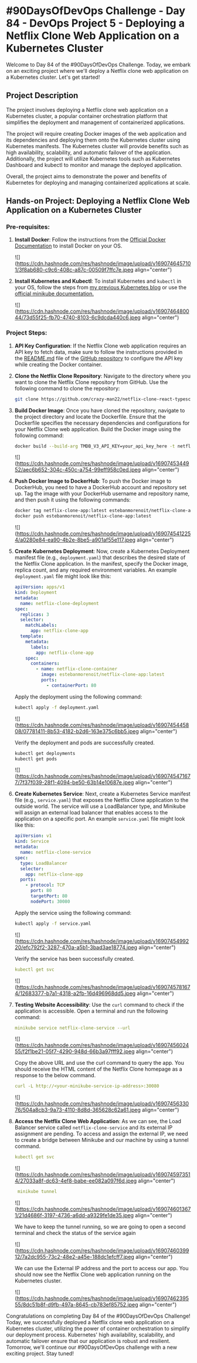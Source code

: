 # #90DaysOfDevOps Challenge - Day 84 - DevOps Project 5 - Deploying a Netflix Clone Web Application on a Kubernetes Cluster

Welcome to Day 84 of the #90DaysOfDevOps Challenge. Today, we embark on an exciting project where we'll deploy a Netflix clone web application on a Kubernetes cluster. Let's get started!

## Project Description

The project involves deploying a Netflix clone web application on a Kubernetes cluster, a popular container orchestration platform that simplifies the deployment and management of containerized applications.

The project will require creating Docker images of the web application and its dependencies and deploying them onto the Kubernetes cluster using Kubernetes manifests. The Kubernetes cluster will provide benefits such as high availability, scalability, and automatic failover of the application. Additionally, the project will utilize Kubernetes tools such as Kubernetes Dashboard and kubectl to monitor and manage the deployed application.

Overall, the project aims to demonstrate the power and benefits of Kubernetes for deploying and managing containerized applications at scale.

## Hands-on Project: Deploying a Netflix Clone Web Application on a Kubernetes Cluster

### Pre-requisites:

1. **Install Docker**: Follow the instructions from the [Official Docker Documentation](https://docs.docker.com/engine/install/) to install Docker on your OS.
    
    ![](https://cdn.hashnode.com/res/hashnode/image/upload/v1690746457101/3f8ab680-c9c6-408c-a87c-00509f7ffc7e.jpeg align="center")
    
2. **Install Kubernetes and Kubectl**: To install Kubernetes and `kubectl` in your OS, follow the steps from [my previous Kubernetes blog](https://blog.estebanmoreno.link/90daysofdevops-challenge-day-31-launching-your-first-kubernetes-cluster-with-nginx-running) or use the [official minikube documentation.](https://minikube.sigs.k8s.io/docs/start/)
    
    ![](https://cdn.hashnode.com/res/hashnode/image/upload/v1690746480044/73d55f25-fb70-4740-8103-6c9dcda440c6.jpeg align="center")
    

### Project Steps:

1. **API Key Configuration**: If the Netflix Clone web application requires an API key to fetch data, make sure to follow the instructions provided in the [README.md](https://github.com/crazy-man22/netflix-clone-react-typescript/blob/main/README.md) file of the [GitHub repository](https://github.com/crazy-man22/netflix-clone-react-typescript) to configure the API key while creating the Docker container.
    
2. **Clone the Netflix Clone Repository**: Navigate to the directory where you want to clone the Netflix Clone repository from GitHub. Use the following command to clone the repository:
    
    ```bash
    git clone https://github.com/crazy-man22/netflix-clone-react-typescript.git
    ```
    
3. **Build Docker Image**: Once you have cloned the repository, navigate to the project directory and locate the Dockerfile. Ensure that the Dockerfile specifies the necessary dependencies and configurations for your Netflix Clone web application. Build the Docker image using the following command:
    
    ```bash
    docker build --build-arg TMDB_V3_API_KEY=your_api_key_here -t netflix-clone .
    ```
    
    ![](https://cdn.hashnode.com/res/hashnode/image/upload/v1690745344952/aec6b652-304c-450c-a754-99eff958c0ed.jpeg align="center")
    
4. **Push Docker Image to DockerHub**: To push the Docker image to DockerHub, you need to have a DockerHub account and repository set up. Tag the image with your DockerHub username and repository name, and then push it using the following commands:
    
    ```bash
    docker tag netflix-clone-app:latest estebanmorenoit/netflix-clone-app:latest
    docker push estebanmorenoit/netflix-clone-app:latest
    ```
    
    ![](https://cdn.hashnode.com/res/hashnode/image/upload/v1690745412254/a0280e84-ea90-4b2e-8be5-a901af55e117.jpeg align="center")
    
5. **Create Kubernetes Deployment**: Now, create a Kubernetes Deployment manifest file (e.g., `deployment.yaml`) that describes the desired state of the Netflix Clone application. In the manifest, specify the Docker image, replica count, and any required environment variables. An example `deployment.yaml` file might look like this:
    
    ```yaml
    apiVersion: apps/v1
    kind: Deployment
    metadata:
      name: netflix-clone-deployment
    spec:
      replicas: 3
      selector:
        matchLabels:
          app: netflix-clone-app
      template:
        metadata:
          labels:
            app: netflix-clone-app
        spec:
          containers:
            - name: netflix-clone-container
              image: estebanmorenoit/netflix-clone-app:latest
              ports:
                - containerPort: 80
    ```
    
    Apply the deployment using the following command:
    
    ```bash
    kubectl apply -f deployment.yaml
    ```
    
    ![](https://cdn.hashnode.com/res/hashnode/image/upload/v1690745445808/07781411-8b53-4182-b2d6-163e375c6bb5.jpeg align="center")
    
    Verify the deployment and pods are successfully created.
    
    ```bash
    kubectl get deployments
    kubectl get pods
    ```
    
    ![](https://cdn.hashnode.com/res/hashnode/image/upload/v1690745471677/7f37f039-28f1-4094-be50-63b14e10687e.jpeg align="center")
    
6. **Create Kubernetes Service**: Next, create a Kubernetes Service manifest file (e.g., `service.yaml`) that exposes the Netflix Clone application to the outside world. The service will use a LoadBalancer type, and Minikube will assign an external load balancer that enables access to the application on a specific port. An example `service.yaml` file might look like this:
    
    ```yaml
    apiVersion: v1
    kind: Service
    metadata:
      name: netflix-clone-service
    spec:
      type: LoadBalancer
      selector:
        app: netflix-clone-app
      ports:
        - protocol: TCP
          port: 80
          targetPort: 80
          nodePort: 30080
    ```
    
    Apply the service using the following command:
    
    ```bash
    kubectl apply -f service.yaml
    ```
    
    ![](https://cdn.hashnode.com/res/hashnode/image/upload/v1690745499220/efc792f2-3287-470a-a5b1-3bad3ae18774.jpeg align="center")
    
    Verify the service has been successfully created.
    
    ```yaml
    kubectl get svc
    ```
    
    ![](https://cdn.hashnode.com/res/hashnode/image/upload/v1690745781674/12683377-b7a1-4318-a2fb-16d496968dd5.jpeg align="center")
    
7. **Testing Website Accessibility**: Use the `curl` command to check if the application is accessible. Open a terminal and run the following command:
    
    ```yaml
    minikube service netflix-clone-service --url
    ```
    
    ![](https://cdn.hashnode.com/res/hashnode/image/upload/v1690745602455/f2f1be21-05f7-4290-948d-66b3a97fff92.jpeg align="center")
    
    Copy the above URL and use the curl command to query the app. You should receive the HTML content of the Netflix Clone homepage as a response to the below command.
    
    ```yaml
    curl -L http://<your-minikube-service-ip-address>:30080
    ```
    
    ![](https://cdn.hashnode.com/res/hashnode/image/upload/v1690745633076/504a8cb3-9a73-4110-8d8d-365628c62a61.jpeg align="center")
    
8. **Access the Netflix Clone Web Application**: As we can see, the Load Balancer service called `netflix-clone-service` and its external IP assignment are pending. To access and assign the external IP, we need to create a bridge between Minikube and our machine by using a tunnel command.
    
    ```yaml
    kubectl get svc
    ```
    
    ![](https://cdn.hashnode.com/res/hashnode/image/upload/v1690745973514/27033a8f-dc63-4ef8-babe-ee082a097f6d.jpeg align="center")
    
    ```yaml
     minikube tunnel
    ```
    
    ![](https://cdn.hashnode.com/res/hashnode/image/upload/v1690746013671/21d4686f-3197-4736-a6dd-a9329fe1de35.jpeg align="center")
    
    We have to keep the tunnel running, so we are going to open a second terminal and check the status of the service again
    
    ![](https://cdn.hashnode.com/res/hashnode/image/upload/v1690746039912/7a2dc955-73c2-48e2-a45e-188dc1efcff7.jpeg align="center")
    
    We can use the External IP address and the port to access our app. You should now see the Netflix Clone web application running on the Kubernetes cluster.
    
    ![](https://cdn.hashnode.com/res/hashnode/image/upload/v1690746239555/8dc51b8f-d9fb-497a-8645-cb783ef85752.jpeg align="center")
    

Congratulations on completing Day 84 of the #90DaysOfDevOps Challenge! Today, we successfully deployed a Netflix clone web application on a Kubernetes cluster, utilizing the power of container orchestration to simplify our deployment process. Kubernetes' high availability, scalability, and automatic failover ensure that our application is robust and resilient. Tomorrow, we'll continue our #90DaysOfDevOps challenge with a new exciting project. Stay tuned!